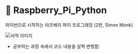 # 📌 Raspberry_Pi_Python 
파이썬으로 시작하는 라즈베리 파이 프로그래밍 (2판, Simon Monk)

![서적 이미지](https://contents.kyobobook.co.kr/sih/fit-in/458x0/pdt/9791185890487.jpg)

* 공부하는 과정 속에서 코드 내용을 살짝 변형함.
